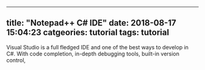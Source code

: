 
---
title: "Notepad++ C# IDE"
date: 2018-08-17 15:04:23
catgeories: tutorial
tags: tutorial
---

Visual Studio is a full fledged IDE and one of the best ways to develop in C#. With code completion, in-depth debugging tools, built-in version control, 
